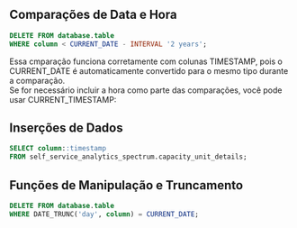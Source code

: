 ## Comparações de Data e Hora

```sql
DELETE FROM database.table
WHERE column < CURRENT_DATE - INTERVAL '2 years';
```

Essa cmparação funciona corretamente com colunas TIMESTAMP, pois o CURRENT_DATE é automaticamente convertido para o mesmo tipo durante a comparação. <br>
Se for necessário incluir a hora como parte das comparações, você pode usar CURRENT_TIMESTAMP:


## Inserções de Dados
```sql
SELECT column::timestamp
FROM self_service_analytics_spectrum.capacity_unit_details;
```


## Funções de Manipulação e Truncamento
```sql
DELETE FROM database.table
WHERE DATE_TRUNC('day', column) = CURRENT_DATE;
```

## 
```sql

```
